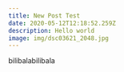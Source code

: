 ```yaml
---
title: New Post Test
date: 2020-05-12T12:18:52.259Z
description: Hello world
image: img/dsc03621_2048.jpg
---
```

bilibalabilibala